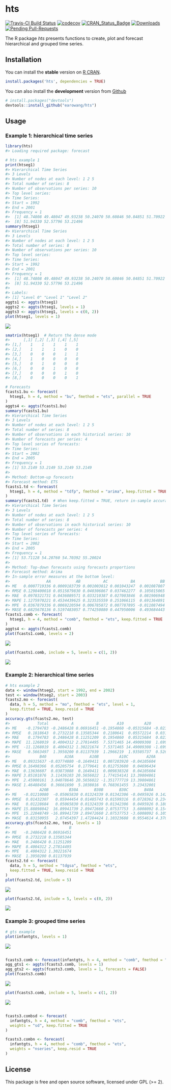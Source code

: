 
<!-- README.md is generated from README.Rmd. Please edit that file -->
hts
===

[![Travis-CI Build Status](https://travis-ci.org/earowang/hts.svg?branch=master)](https://travis-ci.org/earowang/hts) [![codecov](https://codecov.io/gh/earowang/hts/branch/master/graph/badge.svg)](https://codecov.io/gh/earowang/hts) [![CRAN\_Status\_Badge](http://www.r-pkg.org/badges/version/hts)](https://cran.r-project.org/package=hts) [![Downloads](http://cranlogs.r-pkg.org/badges/hts)](https://cran.r-project.org/package=hts) [![Pending Pull-Requests](http://githubbadges.herokuapp.com/earowang/hts/pulls.svg?style=flat)](https://github.com/earowang/hts/pulls)

The R package *hts* presents functions to create, plot and forecast hierarchical and grouped time series.

Installation
------------

You can install the **stable** version on [R CRAN](https://cran.r-project.org/package=hts).

``` r
install.packages('hts', dependencies = TRUE)
```

You can also install the **development** version from [Github](https://github.com/robjhyndman/gts)

``` r
# install.packages("devtools")
devtools::install_github("earowang/hts")
```

Usage
-----

### Example 1: hierarchical time series

``` r
library(hts)
#> Loading required package: forecast

# hts example 1
print(htseg1)
#> Hierarchical Time Series 
#> 3 Levels 
#> Number of nodes at each level: 1 2 5 
#> Total number of series: 8 
#> Number of observations per series: 10 
#> Top level series: 
#> Time Series:
#> Start = 1992 
#> End = 2001 
#> Frequency = 1 
#>  [1] 48.74808 49.48047 49.93238 50.24070 50.60846 50.84851 51.70922
#>  [8] 51.94330 52.57796 53.21496
summary(htseg1)
#> Hierarchical Time Series 
#> 3 Levels 
#> Number of nodes at each level: 1 2 5 
#> Total number of series: 8 
#> Number of observations per series: 10 
#> Top level series: 
#> Time Series:
#> Start = 1992 
#> End = 2001 
#> Frequency = 1 
#>  [1] 48.74808 49.48047 49.93238 50.24070 50.60846 50.84851 51.70922
#>  [8] 51.94330 52.57796 53.21496
#> 
#> Labels: 
#> [1] "Level 0" "Level 1" "Level 2"
aggts1 <- aggts(htseg1)
aggts2 <- aggts(htseg1, levels = 1)
aggts3 <- aggts(htseg1, levels = c(0, 2))
plot(htseg1, levels = 1)
```

![](figure/hts-eg1-1.png)

``` r
smatrix(htseg1)  # Return the dense mode
#>      [,1] [,2] [,3] [,4] [,5]
#> [1,]    1    1    1    1    1
#> [2,]    1    1    1    0    0
#> [3,]    0    0    0    1    1
#> [4,]    1    0    0    0    0
#> [5,]    0    1    0    0    0
#> [6,]    0    0    1    0    0
#> [7,]    0    0    0    1    0
#> [8,]    0    0    0    0    1

# Forecasts
fcasts1.bu <- forecast(
  htseg1, h = 4, method = "bu", fmethod = "ets", parallel = TRUE
)
aggts4 <- aggts(fcasts1.bu)
summary(fcasts1.bu)
#> Hierarchical Time Series 
#> 3 Levels 
#> Number of nodes at each level: 1 2 5 
#> Total number of series: 8 
#> Number of observations in each historical series: 10 
#> Number of forecasts per series: 4 
#> Top level series of forecasts: 
#> Time Series:
#> Start = 2002 
#> End = 2005 
#> Frequency = 1 
#> [1] 53.2149 53.2149 53.2149 53.2149
#> 
#> Method: Bottom-up forecasts 
#> Forecast method: ETS
fcasts1.td <- forecast(
  htseg1, h = 4, method = "tdfp", fmethod = "arima", keep.fitted = TRUE
)
summary(fcasts1.td)  # When keep.fitted = TRUE, return in-sample accuracy
#> Hierarchical Time Series 
#> 3 Levels 
#> Number of nodes at each level: 1 2 5 
#> Total number of series: 8 
#> Number of observations in each historical series: 10 
#> Number of forecasts per series: 4 
#> Top level series of forecasts: 
#> Time Series:
#> Start = 2002 
#> End = 2005 
#> Frequency = 1 
#> [1] 53.71128 54.20760 54.70392 55.20024
#> 
#> Method: Top-down forecasts using forecasts proportions 
#> Forecast method: Arima 
#> In-sample error measures at the bottom level: 
#>                AA           AB          AC          BA           BB
#> ME   0.0007719336 0.0009183739 0.001003812 0.001043247  0.001087807
#> RMSE 0.1298400018 0.0515879830 0.040306867 0.037462277  0.105015065
#> MAE  0.0978321731 0.0436089571 0.033210387 0.027003846  0.081906948
#> MAPE 1.1275970221 0.4534439625 0.323535559 0.251066115  0.691364891
#> MPE  0.0367879336 0.0069220594 0.006785872 0.007787895 -0.011087494
#> MASE 0.6825678136 0.5197483057 0.774250880 0.447950006  0.493684443
fcasts1.comb <- forecast(
  htseg1, h = 4, method = "comb", fmethod = "ets", keep.fitted = TRUE
)
aggts4 <- aggts(fcasts1.comb)
plot(fcasts1.comb, levels = 2)
```

![](figure/hts-eg1-2.png)

``` r
plot(fcasts1.comb, include = 5, levels = c(1, 2))
```

![](figure/hts-eg1-3.png)

### Example 2: hierarchical time series

``` r
# hts example 2
data <- window(htseg2, start = 1992, end = 2002)
test <- window(htseg2, start = 2003)
fcasts2.mo <- forecast(
  data, h = 5, method = "mo", fmethod = "ets", level = 1,
  keep.fitted = TRUE, keep.resid = TRUE
)
accuracy.gts(fcasts2.mo, test)
#>            Total          A          B        A10         A20         B30
#> ME    -0.1794783 -0.2486428 0.06916451 -0.1954860 -0.05315684 -0.02399186
#> RMSE   0.1818643  0.2732218 0.13585344  0.2180641  0.05572214  0.03144802
#> MAE    0.1794783  0.2486428 0.11251209  0.1954860  0.05315684  0.02399186
#> MAPE  11.1268019  8.4004312 2.27814495  7.5371465 14.49009308  1.69936058
#> MPE  -11.1268019  8.4004312 1.30221674  7.5371465 14.49009308 -1.69936058
#> MASE   0.5663497  1.3950200 0.81137939  1.2966219  1.93505737  0.52639468
#>             B40        A10A       A10B         A10C        A20A
#> ME   0.09315637 -0.03774880 -0.1649411  0.007203920 -0.04105604
#> RMSE 0.16498366  0.05205754  0.1779641  0.012753680  0.04696434
#> MAE  0.13636607  0.03873088  0.1649411  0.009838328  0.04105604
#> MAPE 3.85101876  3.11436103 20.5656022  1.774154141 13.39804861
#> MPE  2.45900161  3.04078646 20.5656022 -1.351777719 13.39804861
#> MASE 1.46488456  0.36661690  5.1038016  0.768361455  3.23432001
#>             A20B         B30A       B30B       B30C       B40A      B40B
#> ME   -0.01210080  -0.05065830 0.01324339 0.01342306 -0.0495926 0.1427490
#> RMSE  0.01432307   0.05944454 0.01485743 0.01599316  0.0728362 0.2349335
#> MAE   0.01228684   0.05065830 0.01324339 0.01342306  0.0495926 0.1800119
#> MAPE 15.88898042  16.89941739 2.89472660 2.07537753  3.6008092 8.1543683
#> MPE  15.22048749 -16.89941739 2.89472660 2.07537753 -3.6008092 6.1053561
#> MASE  0.83150955   2.07454397 1.47284424 1.10323688  0.9554614 4.3707453
accuracy.gts(fcasts2.mo, test, levels = 1)
#>               A          B
#> ME   -0.2486428 0.06916451
#> RMSE  0.2732218 0.13585344
#> MAE   0.2486428 0.11251209
#> MAPE  8.4004312 2.27814495
#> MPE   8.4004312 1.30221674
#> MASE  1.3950200 0.81137939
fcasts2.td <- forecast(
  data, h = 5, method = "tdgsa", fmethod = "ets", 
  keep.fitted = TRUE, keep.resid = TRUE
)
plot(fcasts2.td, include = 5)
```

![](figure/hts-eg2-1.png)

``` r
plot(fcasts2.td, include = 5, levels = c(0, 2))
```

![](figure/hts-eg2-2.png)

### Example 3: grouped time series

``` r
# gts example
plot(infantgts, levels = 1)
```

![](figure/gts-eg-1.png)

``` r

fcasts3.comb <- forecast(infantgts, h = 4, method = "comb", fmethod = "ets")
agg_gts1 <- aggts(fcasts3.comb, levels = 1)
agg_gts2 <- aggts(fcasts3.comb, levels = 1, forecasts = FALSE)
plot(fcasts3.comb)
```

![](figure/gts-eg-2.png)

``` r
plot(fcasts3.comb, include = 5, levels = c(1, 2))
```

![](figure/gts-eg-3.png)

``` r

fcasts3.combsd <- forecast(
  infantgts, h = 4, method = "comb", fmethod = "ets",
  weights = "sd", keep.fitted = TRUE
)

fcasts3.combn <- forecast(
  infantgts, h = 4, method = "comb", fmethod = "ets",
  weights = "nseries", keep.resid = TRUE
)
```

License
-------

This package is free and open source software, licensed under GPL (&gt;= 2).
